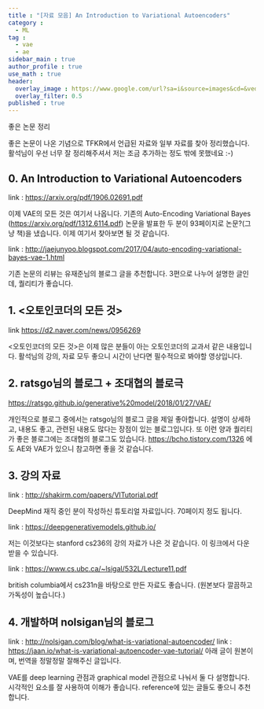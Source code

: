 ```yaml
---
title : "[자료 모음] An Introduction to Variational Autoencoders"
category :
  - ML
tag :
  - vae
  - ae
sidebar_main : true
author_profile : true
use_math : true
header:
  overlay_image : https://www.google.com/url?sa=i&source=images&cd=&ved=2ahUKEwjv-MePju3iAhUK2LwKHfPXDQsQjRx6BAgBEAU&url=https%3A%2F%2Fblog.keras.io%2Fbuilding-autoencoders-in-keras.html&psig=AOvVaw2gYbQ1A3iujXZjzZknWVis&ust=1560743860496731
  overlay_filter: 0.5
published : true
---
```

좋은 논문 정리

좋은 논문이 나온 기념으로 TFKR에서 언급된 자료와 일부 자료를 찾아 정리했습니다. 활석님이 우선 너무 잘 정리해주셔서 저는 조금 추가하는 정도 밖에 못했네요 :-)

## 0.  An Introduction to Variational Autoencoders

link : https://arxiv.org/pdf/1906.02691.pdf

이제 VAE의 모든 것은 여기서 나옵니다. 기존의 Auto-Encoding Variational Bayes (https://arxiv.org/pdf/1312.6114.pdf) 논문을 발표한 두 분이 93페이지로 논문?(그냥 책)을 냈습니다. 이제 여기서 찾아보면 될 것 같습니다.

link : http://jaejunyoo.blogspot.com/2017/04/auto-encoding-variational-bayes-vae-1.html

기존 논문의 리뷰는 유재준님의 블로그  글을 추천합니다. 3편으로 나누어 설명한 글인데, 퀄리티가 좋습니다.

## 1. <오토인코더의 모든 것>

link https://d2.naver.com/news/0956269

<오토인코더의 모든 것>은 이제 많은 분들이 아는 오토인코더의 교과서 같은 내용입니다. 활석님의 강의, 자료 모두 좋으니 시간이 난다면 필수적으로 봐야할 영상입니다.

## 2. ratsgo님의 블로그 + 조대협의 블로극

https://ratsgo.github.io/generative%20model/2018/01/27/VAE/

개인적으로 블로그 중에서는 ratsgo님의 블로그 글을 제일 좋아합니다. 설명이 상세하고, 내용도 좋고, 관련된 내용도 많다는 장점이 있는 블로그입니다. 또 이런 양과 퀄리티가 좋은 블로그에는 조대협의 블로그도 있습니다.  https://bcho.tistory.com/1326 에도 AE와 VAE가 있으니 참고하면 좋을 것 같습니다.

## 3.  강의 자료

link : http://shakirm.com/papers/VITutorial.pdf

DeepMind 재직 중인 분이 작성하신 튜토리얼 자료입니다. 70페이지 정도 됩니다.

link : https://deepgenerativemodels.github.io/

저는 이것보다는 stanford cs236의 강의 자료가 나은 것 같습니다.
이 링크에서 다운받을 수 있습니다.

link : https://www.cs.ubc.ca/~lsigal/532L/Lecture11.pdf

british columbia에서 cs231n을 바탕으로 만든 자료도 좋습니다. (원본보다 깔끔하고 가독성이 높습니다.)  

## 4. 개발하며 nolsigan님의 블로그

link : http://nolsigan.com/blog/what-is-variational-autoencoder/
link : https://jaan.io/what-is-variational-autoencoder-vae-tutorial/
아래 글이 원본이며, 번역을 정말정말 잘해주신 글입니다.

VAE를 deep learning 관점과 graphical model 관점으로 나눠서 둘 다 설명합니다. 시각적인 요소를 잘 사용하여 이해가 좋습니다. reference에 있는 글들도 좋으니 추천합니다.
